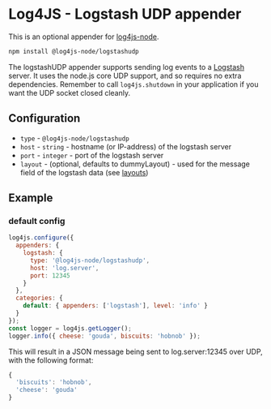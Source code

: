 # Log4JS - Logstash UDP appender

This is an optional appender for [log4js-node](https://log4js-node.github.io/log4js-node/).
```bash
npm install @log4js-node/logstashudp
```

The logstashUDP appender supports sending log events to a [Logstash](https://www.elastic.co/products/logstash) server. It uses the node.js core UDP support, and so requires no extra dependencies. Remember to call `log4js.shutdown` in your application if you want the UDP socket closed cleanly.

## Configuration

* `type` - `@log4js-node/logstashudp`
* `host` - `string` - hostname (or IP-address) of the logstash server
* `port` - `integer` - port of the logstash server
* `layout` - (optional, defaults to dummyLayout) - used for the message field of the logstash data (see [layouts](https://github.com/log4js-node/log4js-node/blob/master/docs/layouts.md))

## Example
### default config
```javascript
log4js.configure({
  appenders: {
    logstash: {
      type: '@log4js-node/logstashudp',
      host: 'log.server',
      port: 12345
    }
  },
  categories: {
    default: { appenders: ['logstash'], level: 'info' }
  }
});
const logger = log4js.getLogger();
logger.info({ cheese: 'gouda', biscuits: 'hobnob' });
```
This will result in a JSON message being sent to log.server:12345 over UDP, with the following format:
```javascript
{
  'biscuits': 'hobnob',
  'cheese': 'gouda'
}
```
